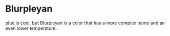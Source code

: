 # Blurpleyan
plue is cool, but Blurpleyan is a color that has a more complex name and an even lower temperature.
